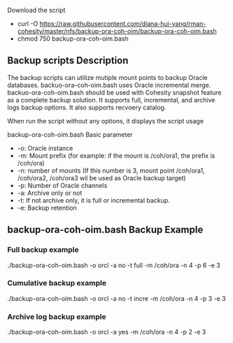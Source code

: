 Download the script
- curl -O https://raw.githubusercontent.com/diana-hui-yang/rman-cohesity/master/nfs/backup-ora-coh-oim/backup-ora-coh-oim.bash
- chmod 750 backup-ora-coh-oim.bash

## Backup scripts Description

The backup scripts can utilize mutiple mount points to backup Oracle databases. backuo-ora-coh-oim.bash uses Oracle incremental merge. backuo-ora-coh-oim.bash should be used with Cohesity snapshot feature as a complete backup solution. 
It supports full, incremental, and archive logs backup options. It also supports recvoery catalog.

When run the script without any options, it displays the script usage

backup-ora-coh-oim.bash Basic parameter

- -o: Oracle instance
- -m: Mount prefix (for example: if the mount is /coh/ora1, the prefix is /coh/ora)
- -n: number of mounts (If this number is 3, mount point /coh/ora1, /coh/ora2, /coh/ora3 wil be used as Oracle backup target)
- -p: Number of Oracle channels
- -a: Archive only or not
- -t: If not archive only, it is full or incremental backup.
- -e: Backup retention

## backup-ora-coh-oim.bash Backup Example
### Full backup example
./backup-ora-coh-oim.bash -o orcl -a no -t full -m /coh/ora -n 4 -p 6 -e 3

### Cumulative backup example
./backup-ora-coh-oim.bash -o orcl -a no -t incre -m /coh/ora -n 4 -p 3 -e 3

### Archive log backup example
./backup-ora-coh-oim.bash -o orcl -a yes -m /coh/ora -n 4 -p 2 -e 3
